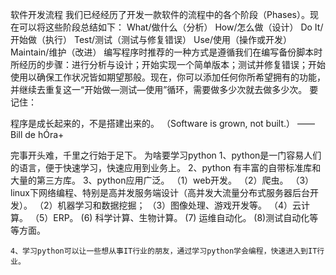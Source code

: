 软件开发流程
我们已经经历了开发一款软件的流程中的各个阶段（Phases）。现在可以将这些阶段总结如下：
What/做什么（分析）
How/怎么做（设计）
Do It/开始做（执行）
Test/测试（测试与修复错误）
Use/使用（操作或开发）
Maintain/维护（改进）
编写程序时推荐的一种方式是遵循我们在编写备份脚本时所经历的步骤：进行分析与设计；开始实现一个简单版本；测试并修复错误；开始使用以确保工作状况皆如期望那般。现在，你可以添加任何你所希望拥有的功能，并继续去重复这一“开始做—测试—使用”循环，需要做多少次就去做多少次。
要记住：

程序是成长起来的，不是搭建出来的。 （Software is grown, not built.） ——Bill de hÓra+



完事开头难，千里之行始于足下。
为啥要学习python
	1、python是一门容易人们的语言，便于快速学习，快速应用到业务上。
	2、python 有丰富的自带标准库和大量的第三方库。
	3、python应用广泛。
			（1）web开发。
			（2）爬虫。
			（3）linux下网络编程、特别是高并发服务端设计（高并发大流量分布式服务器后台开发）。
			（2）机器学习和数据挖掘；
			（3）图像处理、游戏开发等。
			（4）云计算。
			（5）ERP。
			 (6) 科学计算、生物计算。
			 (7) 运维自动化。
			 (8)测试自动化等等方面。

	4、学习python可以让一些想从事IT行业的朋友，通过学习python学会编程，快速进入到IT行业。